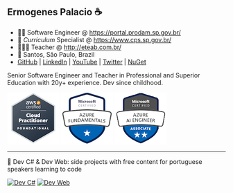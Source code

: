 ## Ermogenes Palacio ☕
- 🐱‍👤 Software Engineer @ https://portal.prodam.sp.gov.br/
- 🦉 _Curriculum_ Specialist @ https://www.cps.sp.gov.br/
- 👨🏻‍🏫 Teacher @ http://eteab.com.br/
- 📍 Santos, São Paulo, Brazil
- [GitHub](https://github.com/ermogenes) | [LinkedIn](https://www.linkedin.com/in/ermogenes/) | [YouTube](https://www.youtube.com/channel/UCeRLqYFNV2wPBclJLzbJ2Fw) | [Twitter](http://twitter.com/ermogenes) | [NuGet](https://www.nuget.org/profiles/ermogenes)

Senior Software Engineer and Teacher in Professional and Superior Education with 20y+ experience. Dev since childhood.

[![](./aws-certified-cloud-practitioner.png)](https://www.credly.com/badges/659c34d2-eb45-461d-bf01-a8f0bd29bacc/public_url) [![](./microsoft-certified-azure-fundamentals.png)](https://www.credly.com/badges/6380b971-e8f4-4757-a4ab-4cc1a52f95f3/public_url) [![](./microsoft-certified-azure-ai-engineer-associate.png)](https://www.credly.com/badges/1b4ea5af-c2ab-4061-9b32-468a75927fcb/public_url)

<!-- - Microsoft Certified: [⭐ Azure Fundamentals](https://www.youracclaim.com/badges/6380b971-e8f4-4757-a4ab-4cc1a52f95f3/public_url) [⭐⭐ Azure AI Engineer Associate](https://www.youracclaim.com/badges/61de0d9e-076e-42f9-87fc-118897772d79/public_url)
- AWS Certified: [⭐ Cloud Practitioner](https://www.credly.com/badges/659c34d2-eb45-461d-bf01-a8f0bd29bacc/public_url) -->

---

🔭 Dev C# & Dev Web: side projects with free content for portuguese speakers learning to code

[![Dev C#](https://raw.githubusercontent.com/ermogenes/aulas-programacao-web/master/content/logo-dev-cs.png)](https://github.com/ermogenes/aulas-programacao-csharp) [![Dev Web](https://raw.githubusercontent.com/ermogenes/aulas-programacao-csharp/master/content/logo-dev-web.png)](https://github.com/ermogenes/aulas-programacao-web)
